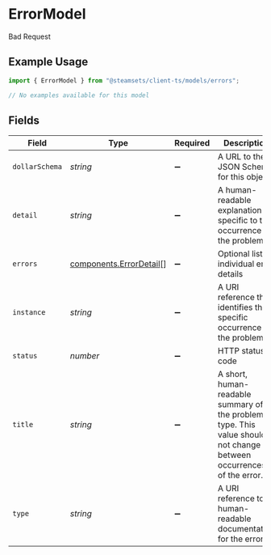 # ErrorModel

Bad Request

## Example Usage

```typescript
import { ErrorModel } from "@steamsets/client-ts/models/errors";

// No examples available for this model
```

## Fields

| Field                                                                                                               | Type                                                                                                                | Required                                                                                                            | Description                                                                                                         | Example                                                                                                             |
| ------------------------------------------------------------------------------------------------------------------- | ------------------------------------------------------------------------------------------------------------------- | ------------------------------------------------------------------------------------------------------------------- | ------------------------------------------------------------------------------------------------------------------- | ------------------------------------------------------------------------------------------------------------------- |
| `dollarSchema`                                                                                                      | *string*                                                                                                            | :heavy_minus_sign:                                                                                                  | A URL to the JSON Schema for this object.                                                                           | https://api.steamsets.com/schemas/ErrorModel.json                                                                   |
| `detail`                                                                                                            | *string*                                                                                                            | :heavy_minus_sign:                                                                                                  | A human-readable explanation specific to this occurrence of the problem.                                            | Property foo is required but is missing.                                                                            |
| `errors`                                                                                                            | [components.ErrorDetail](../../models/components/errordetail.md)[]                                                  | :heavy_minus_sign:                                                                                                  | Optional list of individual error details                                                                           |                                                                                                                     |
| `instance`                                                                                                          | *string*                                                                                                            | :heavy_minus_sign:                                                                                                  | A URI reference that identifies the specific occurrence of the problem.                                             | https://example.com/error-log/abc123                                                                                |
| `status`                                                                                                            | *number*                                                                                                            | :heavy_minus_sign:                                                                                                  | HTTP status code                                                                                                    | 400                                                                                                                 |
| `title`                                                                                                             | *string*                                                                                                            | :heavy_minus_sign:                                                                                                  | A short, human-readable summary of the problem type. This value should not change between occurrences of the error. | Bad Request                                                                                                         |
| `type`                                                                                                              | *string*                                                                                                            | :heavy_minus_sign:                                                                                                  | A URI reference to human-readable documentation for the error.                                                      | https://example.com/errors/example                                                                                  |